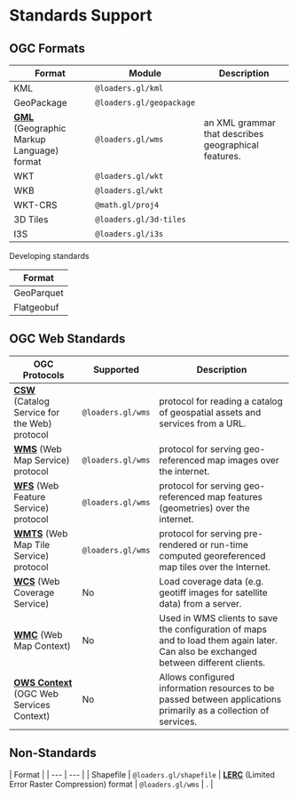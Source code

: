 # Standards Support

## OGC Formats

| Format     | Module                   | Description |
| ---------- | ------------------------ | ----------- |
| KML        | `@loaders.gl/kml`        |
| GeoPackage | `@loaders.gl/geopackage` |
| [**GML**](/docs/modules/wms/formats/gml) (Geographic Markup Language) format        | `@loaders.gl/wms` | an XML grammar that describes geographical features.                                                                                 |
| WKT |`@loaders.gl/wkt`
| WKB | `@loaders.gl/wkt`
| WKT-CRS | `@math.gl/proj4` | |
| 3D Tiles | `@loaders.gl/3d-tiles` | |
| I3S | `@loaders.gl/i3s` | |

Developing standards

| Format     |
| ---------- |
| GeoParquet |
| Flatgeobuf |

## OGC Web Standards

| OGC Protocols                                                    | Supported         | Description                                                                                                                          |
| ---------------------------------------------------------------------- | ----------------- | ------------------------------------------------------------------------------------------------------------------------------------ |
| [**CSW**](/docs/modules/wms/formats/csw) (Catalog Service for the Web) protocol     | `@loaders.gl/wms` | protocol for reading a catalog of geospatial assets and services from a URL.                                                         |
| [**WMS**](/docs/modules/wms/formats/wms) (Web Map Service) protocol                 | `@loaders.gl/wms` | protocol for serving geo-referenced map images over the internet.                                                                    |
| [**WFS**](/docs/modules/wms/formats/wfs) (Web Feature Service) protocol             | `@loaders.gl/wms` | protocol for serving geo-referenced map features (geometries) over the internet.                                                     |
| [**WMTS**](/docs/modules/wms/formats/wmts) (Web Map Tile Service) protocol          | `@loaders.gl/wms` | protocol for serving pre-rendered or run-time computed georeferenced map tiles over the Internet.                                    |
| [**WCS**](/docs/modules/wms/formats/wcs) (Web Coverage Service)                     | No                | Load coverage data (e.g. geotiff images for satellite data) from a server.                                                           |
| [**WMC**](/docs/modules/wms/formats/wmc) (Web Map Context)                          | No                | Used in WMS clients to save the configuration of maps and to load them again later. Can also be exchanged between different clients. |
| [**OWS Context**](/docs/modules/wms/formats/ows-context) (OGC Web Services Context) | No                | Allows configured information resources to be passed between applications primarily as a collection of services.                     |


## Non-Standards

| Format     |
| --- | --- |
| Shapefile | `@loaders.gl/shapefile` 
| [**LERC**](/docs/modules/wms/formats/lerc) (Limited Error Raster Compression) format        | `@loaders.gl/wms` | .                                                                                 |
